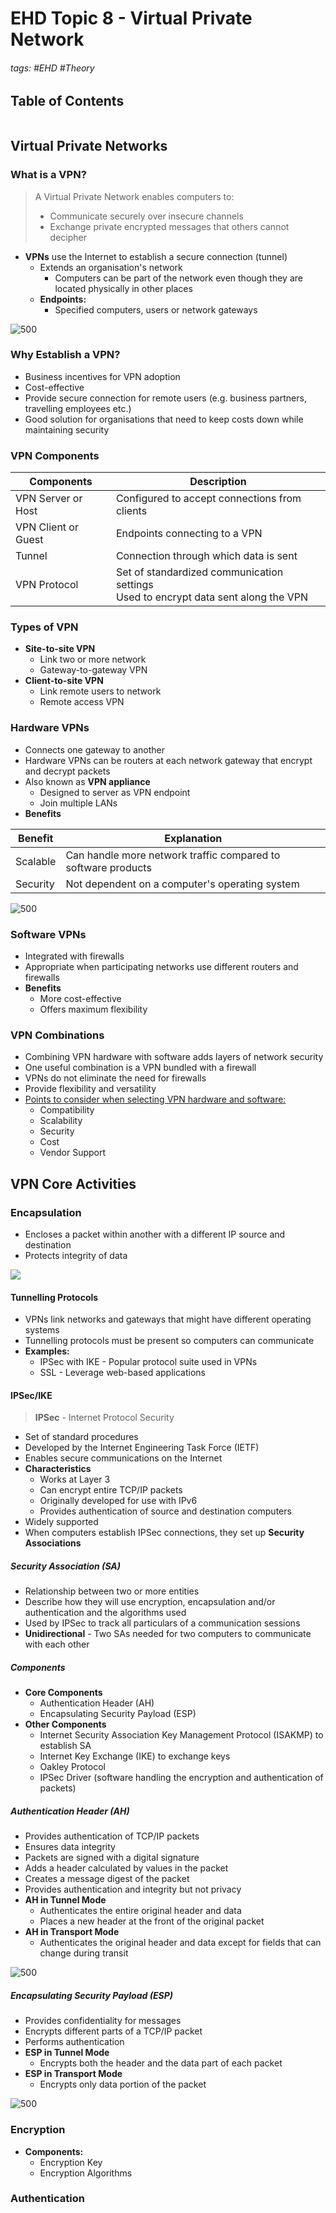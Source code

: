 # EHD Topic 8 - Virtual Private Network

###### tags: #EHD #Theory 

## Table of Contents
```toc
```

## Virtual Private Networks
### What is a VPN?
> A Virtual Private Network enables computers to:
> - Communicate securely over insecure channels
> - Exchange private encrypted messages that others cannot decipher

- **VPNs** use the Internet to establish a secure connection (tunnel)
	- Extends an organisation's network
		- Computers can be part of the network even though they are located physically in other places
	- **Endpoints:**
		- Specified computers, users or network gateways

![500](https://i.imgur.com/qsmervB.png)

### Why Establish a VPN?
- Business incentives for VPN adoption
- Cost-effective
- Provide secure connection for remote users (e.g. business partners, travelling employees etc.)
- Good solution for organisations that need to keep costs down while maintaining security

### VPN Components

| Components          | Description                                   |
| ------------------- | --------------------------------------------- |
| VPN Server or Host  | Configured to accept connections from clients |
| VPN Client or Guest | Endpoints connecting to a VPN                 |
| Tunnel              | Connection through which data is sent         |
| VPN Protocol        | Set of standardized communication settings<br>Used to encrypt data sent along the VPN                                              |

### Types of VPN
- **Site-to-site VPN**
	- Link two or more network
	- Gateway-to-gateway VPN
- **Client-to-site VPN**
	- Link remote users to network
	- Remote access VPN

### Hardware VPNs
- Connects one gateway to another
- Hardware VPNs can be routers at each network gateway that encrypt and decrypt packets
- Also known as **VPN appliance**
	- Designed to server as VPN endpoint
	- Join multiple LANs
- **Benefits**

| Benefit  | Explanation                                                   |
| -------- | ------------------------------------------------------------- |
| Scalable | Can handle more network traffic compared to software products |
| Security | Not dependent on a computer's operating system                                                              |

![500](https://i.imgur.com/4y8ib1B.png)

### Software VPNs
- Integrated with firewalls
- Appropriate when participating networks use different routers and firewalls
- **Benefits**
	- More cost-effective
	- Offers maximum flexibility

### VPN Combinations
- Combining VPN hardware with software adds layers of network security
- One useful combination is a VPN bundled with a firewall
- VPNs do not eliminate the need for firewalls
- Provide flexibility and versatility
- <u>Points to consider when selecting VPN hardware and software:</u>
	- Compatibility
	- Scalability
	- Security
	- Cost
	- Vendor Support

## VPN Core Activities
### Encapsulation
- Encloses a packet within another with a different IP source and destination
- Protects integrity of data

![](https://i.imgur.com/hNsac4y.png)

#### Tunnelling Protocols
- VPNs link networks and gateways that might have different operating systems
- Tunnelling protocols must be present so computers can communicate
- **Examples:**
	- IPSec with IKE - Popular protocol suite used in VPNs
	- SSL - Leverage web-based applications 

#### IPSec/IKE
> **IPSec** - Internet Protocol Security
- Set of standard procedures
- Developed by the Internet Engineering Task Force (IETF)
- Enables secure communications on the Internet
- **Characteristics**
	- Works at Layer 3
	- Can encrypt entire TCP/IP packets
	- Originally developed for use with IPv6
	- Provides authentication of source and destination computers
- Widely supported
- When computers establish IPSec connections, they set up **Security Associations**

##### Security Association (SA)
- Relationship between two or more entities
- Describe how they will use encryption, encapsulation and/or authentication and the algorithms used
- Used by IPSec to track all particulars of a communication sessions
- **Unidirectional** - Two SAs needed for two computers to communicate with each other

##### Components
- **Core Components**
	- Authentication Header (AH)
	- Encapsulating Security Payload (ESP)
- **Other Components**
	- Internet Security Association Key Management Protocol (ISAKMP) to establish SA
	- Internet Key Exchange (IKE) to exchange keys
	- Oakley Protocol
	- IPSec Driver (software handling the encryption and authentication of packets)

##### Authentication Header (AH)
- Provides authentication of TCP/IP packets
- Ensures data integrity
- Packets are signed with a digital signature
- Adds a header calculated by values in the packet
- Creates a message digest of the packet
- Provides authentication and integrity but not privacy
- **AH in Tunnel Mode**
	- Authenticates the entire original header and data
	- Places a new header at the front of the original packet
- **AH in Transport Mode**
	- Authenticates the original header and data except for fields that can change during transit

![500](https://i.imgur.com/ZFsRi40.png)

##### Encapsulating Security Payload (ESP)
- Provides confidentiality for messages
- Encrypts different parts of a TCP/IP packet
- Performs authentication
- **ESP in Tunnel Mode**
	- Encrypts both the header and the data part of each packet
- **ESP in Transport Mode**
	- Encrypts only data portion of the packet

![500](https://i.imgur.com/WdYWu9Q.png)

### Encryption
- **Components:**
	- Encryption Key
	- Encryption Algorithms


### Authentication